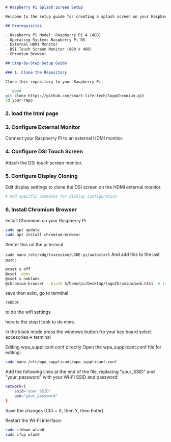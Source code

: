 

```markdown
# Raspberry Pi Splash Screen Setup

Welcome to the setup guide for creating a splash screen on your Raspberry Pi to display both a logo and an input field for entering a website URL.

## Prerequisites

- Raspberry Pi Model: Raspberry Pi 4 (4GB)
- Operating System: Raspberry Pi OS
- External HDMI Monitor
- DSI Touch Screen Monitor (800 x 480)
- Chromium Browser

## Step-by-Step Setup Guide

### 1. Clone the Repository

Clone this repository to your Raspberry Pi.

```bash
git clone https://github.com/smart-life-tech/logoChromium.git
cd your-repo
```

### 2. load the html page
### 3. Configure External Monitor

Connect your Raspberry Pi to an external HDMI monitor.

### 4. Configure DSI Touch Screen

Attach the DSI touch screen monitor.

### 5. Configure Display Cloning

Edit display settings to clone the DSI screen on the HDMI external monitor.

```bash
# Add specific commands for display configuration
```

### 6. Install Chromium Browser

Install Chromium on your Raspberry Pi.

```bash
sudo apt update
sudo apt install chromium-browser
```

#enter this on the pi termial 

`sudo nano /etc/xdg/lxsession/LXDE-pi/autostart`
And add this to the last part :

```bash
@xset s off
@xset -dpms
@xset s noblank
@chromium-browser --kiosk h/home/pi/Desktop/logoChromium/web.html  # load chromium after boot and open the webs
```
save then exist, go to terminal 

`rebbot`

to do the wifi settings

here is the step i took to do mine.

in the kisok mode press the windows button fro your key board
select accesories-> terminal

Editing wpa_supplicant.conf directly
Open the wpa_supplicant.conf file for editing:

```bash
sudo nano /etc/wpa_supplicant/wpa_supplicant.conf
```
Add the following lines at the end of the file, replacing "your_SSID" and "your_password" with your Wi-Fi SSID and password:

```bash
network={
    ssid="your_SSID"
    psk="your_password"
}
```
Save the changes (Ctrl + X, then Y, then Enter).

Restart the Wi-Fi interface:

```bash
sudo ifdown wlan0
sudo ifup wlan0
```